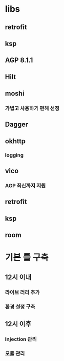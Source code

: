 

# libs 

## retrofit

## ksp

## AGP 8.1.1 

## Hilt

## moshi
### 가볍고 사용하기 편해 선정

## Dagger

## okhttp
### logging


## vico 
### AGP 최신까지 지원 


## retrofit

## ksp

## room 




# 기본 틀 구축 
## 12시 이내 
### 라이브 러리 추가 
### 환경 설정 구축

## 12시 이후 
### Injection 관리

### 모듈 관리 







